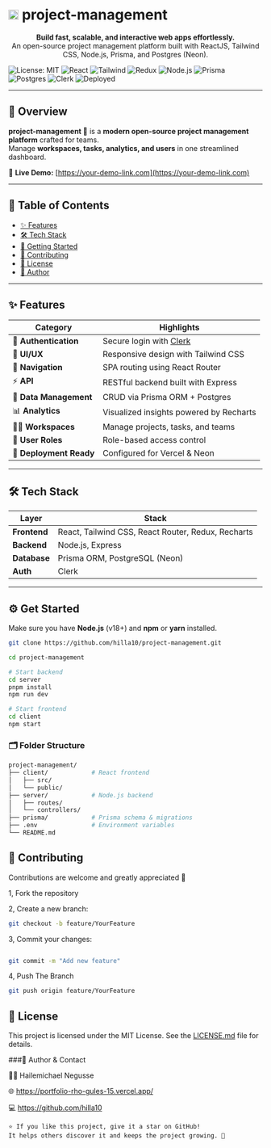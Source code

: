 
<h1>
  <img src="https://project-management-gs.vercel.app/favicon.ico" width="20" height="20" alt="project-management Favicon">
   project-management</h1>
  <p>


<p align="center">
  <b>Build fast, scalable, and interactive web apps effortlessly.</b>  
  <br />
  An open-source project management platform built with ReactJS, Tailwind CSS, Node.js, Prisma, and Postgres (Neon).
</p> 

![License: MIT](https://img.shields.io/badge/License-MIT-green.svg)
![React](https://img.shields.io/badge/Frontend-ReactJS-61DAFB?logo=react)
![Tailwind](https://img.shields.io/badge/UI-TailwindCSS-38BDF8?logo=tailwind-css)
![Redux](https://img.shields.io/badge/State-Redux-764ABC?logo=redux)
![Node.js](https://img.shields.io/badge/Backend-Node.js-339933?logo=node.js)
![Prisma](https://img.shields.io/badge/ORM-Prisma-2D3748?logo=prisma)
![Postgres](https://img.shields.io/badge/DB-PostgreSQL-316192?logo=postgresql)
![Clerk](https://img.shields.io/badge/Auth-Clerk-7C3AED?logo=clerk)
![Deployed](https://img.shields.io/badge/Deploy-Vercel-black?logo=vercel)

---

## 🧩 Overview

**project-management 🚀** is a **modern open-source project management platform** crafted for teams.  
Manage **workspaces, tasks, analytics, and users** in one streamlined dashboard.

🔗 **Live Demo:** [https://your-demo-link.com](https://your-demo-link.com)

---

## 📖 Table of Contents

- [✨ Features](#-features)
- [🛠️ Tech Stack](#-tech-stack)
- [🚀 Getting Started](#-getting-started)
- [🤝 Contributing](#-contributing)
- [📜 License](#-license)
- [📜 Author](#-author)

---

## ✨ Features <a name="-features"></a>

| Category                | Highlights                                   |
| ----------------------- | -------------------------------------------- |
| 🔐 **Authentication**   | Secure login with [Clerk](https://clerk.com) |
| 🎨 **UI/UX**            | Responsive design with Tailwind CSS          |
| 🧭 **Navigation**       | SPA routing using React Router               |
| ⚡ **API**              | RESTful backend built with Express           |
| 🧩 **Data Management**  | CRUD via Prisma ORM + Postgres               |
| 📊 **Analytics**        | Visualized insights powered by Recharts      |
| 🧑‍💼 **Workspaces**       | Manage projects, tasks, and teams            |
| 💬 **User Roles**       | Role-based access control                    |
| 🚀 **Deployment Ready** | Configured for Vercel & Neon                 |

---

## 🛠️ Tech Stack <a name="-tech-stack"></a>

| Layer        | Stack                                              |
| ------------ | -------------------------------------------------- |
| **Frontend** | React, Tailwind CSS, React Router, Redux, Recharts |
| **Backend**  | Node.js, Express                                   |
| **Database** | Prisma ORM, PostgreSQL (Neon)                      |
| **Auth**     | Clerk                                              |

---

## ⚙️ Get Started <a name="-getting-started"></a>

Make sure you have **Node.js** (v18+) and **npm** or **yarn** installed.

```bash
git clone https://github.com/hilla10/project-management.git

cd project-management

# Start backend
cd server
pnpm install
npm run dev

# Start frontend
cd client
npm start

```

### 🗂 Folder Structure

```bash
project-management/
├── client/            # React frontend
│   ├── src/
│   └── public/
├── server/            # Node.js backend
│   ├── routes/
│   └── controllers/
├── prisma/            # Prisma schema & migrations
├── .env               # Environment variables
└── README.md
```
## 🤝 Contributing <a name="-contributing"></a>

Contributions are welcome and greatly appreciated 💙

1, Fork the repository

2, Create a new branch:
```bash
git checkout -b feature/YourFeature
```

3, Commit your changes:

```bash

git commit -m "Add new feature"
```

4, Push The Branch

```bash
git push origin feature/YourFeature
```

## 📜 License <a name="-license"></a>

This project is licensed under the MIT License. See the [LICENSE.md](./LICENSE.md) file for details.

###👋 Author & Contact <a name="-author"></a>

👨‍💻 Hailemichael Negusse

🌐 https://portfolio-rho-gules-15.vercel.app/

💻 https://github.com/hilla10

```
⭐ If you like this project, give it a star on GitHub!
It helps others discover it and keeps the project growing. 🌟
```
